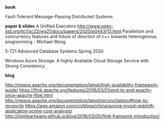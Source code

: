 **book**

Fault-Tolerant Message-Passing Distributed Systems

**paper & slides**
A Unified Executors http://www.open-std.org/jtc1/sc22/wg21/docs/papers/2020/p0443r13.html
Parallelism and concurrency features and future of direction of c++ towards heterogenous programming - Michael Wong

5-721 Advanced Database Systems Spring 2020

Windows Azure Storage: A highly Available Cloud Storage Service with Strong Consistency

**blog**

http://mesos.apache.org/documentation/latest/high-availability-framework-guide/ 
https://flink.apache.org/features/2018/03/01/end-to-end-exactly-once-apache-flink.html
http://mesos.apache.org/documentation/latest/reconciliation/#how-to-reconcile
https://aws.amazon.com/cn/blogs/china/aurora-mysql-redshift-application-scene-cost-analysis/
http://lionheartwang.github.io/blog/2018/03/05/flink-framwork-introduction/
